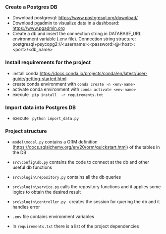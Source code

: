 ### Create a Postgres DB
- Download postgresql: https://www.postgresql.org/download/
- Download pgadmin to visualize data in a dashboard: https://www.pgadmin.org
- Create a db and insert the connection string in DATABASE_URL environment variable (.env file). Connection string structure: postgresql+psycopg2://\<username\>:\<password\>@\<host\>:\<port\>/\<db_name\>

### Install requirements for the project
- install conda https://docs.conda.io/projects/conda/en/latest/user-guide/getting-started.html
- create conda environment with ``` conda create -n <env-name> ```
- activate conda environment with ``` conda activate <env-name> ```
- execute ``` pip install  -r requirements.txt```

### Import data into Postgres DB
- execute ``` python import_data.py```

### Project structure
- ``` model\model.py ``` contains a ORM definition (https://docs.sqlalchemy.org/en/20/orm/quickstart.html) of the tables in the DB
- ``` src\config\db.py ``` contains the code to connect at the db and other useful db functions
- ``` src\plugin\repository.py ``` contains all the db queries

- ``` src\plugin\service.py ``` calls the repository functions and it applies some logics to obtain the desired result

- ```src\plugin\controller.py ``` creates the session for quering the db and it handles error

- ```.env``` file contains environment variables
- In ```requirements.txt``` there is a list of the project dependencies